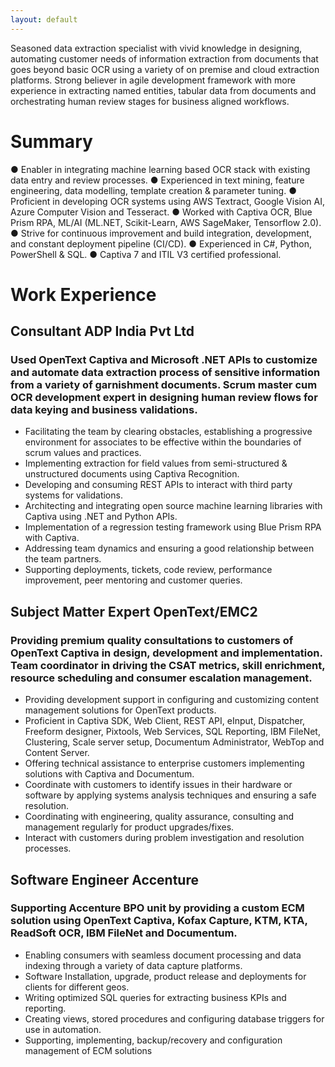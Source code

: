 ```yaml
---
layout: default
---
```


Seasoned data extraction specialist with vivid knowledge in designing, automating customer needs of information extraction from documents that goes beyond basic OCR using a variety of on premise and cloud extraction platforms. Strong believer in agile development framework with more experience in extracting named entities, tabular data from documents and orchestrating human review stages for business aligned workflows.

# Summary

●	Enabler in integrating machine learning based OCR stack with existing data entry and review processes.
●	Experienced in text mining, feature engineering, data modelling, template creation & parameter tuning.
●	Proficient in developing OCR systems using AWS Textract, Google Vision AI, Azure Computer Vision and Tesseract.
●	Worked with Captiva OCR, Blue Prism RPA, ML/AI (ML.NET, Scikit-Learn, AWS SageMaker, Tensorflow 2.0).
●	Strive for continuous improvement and build integration, development, and constant deployment pipeline (CI/CD).
●	Experienced in C#, Python, PowerShell & SQL.
●	Captiva 7 and ITIL V3 certified professional.

# Work Experience

## Consultant												         			ADP India Pvt Ltd

### Used OpenText Captiva and Microsoft .NET APIs to customize and automate data extraction process of sensitive information from a variety of garnishment documents. Scrum master cum OCR development expert in designing human review flows for data keying and business validations. 

*	Facilitating the team by clearing obstacles, establishing a progressive environment for associates to be effective within the boundaries of scrum values and practices.
*	Implementing extraction for field values from semi-structured & unstructured documents using Captiva Recognition.
*	Developing and consuming REST APIs to interact with third party systems for validations.
*	Architecting and integrating open source machine learning libraries with Captiva using .NET and Python APIs.
*	Implementation of a regression testing framework using Blue Prism RPA with Captiva.
*	Addressing team dynamics and ensuring a good relationship between the team partners.
*	Supporting deployments, tickets, code review, performance improvement, peer mentoring and customer queries.


## Subject Matter Expert												         OpenText/EMC2

### Providing premium quality consultations to customers of OpenText Captiva in design, development and implementation. Team coordinator in driving the CSAT metrics, skill enrichment, resource scheduling and consumer escalation management. 

*	Providing development support in configuring and customizing content management solutions for OpenText products.
*	Proficient in Captiva SDK, Web Client, REST API, eInput, Dispatcher, Freeform designer, Pixtools, Web Services, SQL Reporting, IBM FileNet, Clustering, Scale server setup, Documentum Administrator, WebTop and Content Server. 
*	Offering technical assistance to enterprise customers implementing solutions with Captiva and Documentum.
*	Coordinate with customers to identify issues in their hardware or software by applying systems analysis techniques and ensuring a safe resolution.
*	Coordinating with engineering, quality assurance, consulting and management regularly for product upgrades/fixes.
*	Interact with customers during problem investigation and resolution processes.


## Software Engineer 												         		Accenture 

### Supporting Accenture BPO unit by providing a custom ECM solution using OpenText Captiva, Kofax Capture, KTM, KTA, ReadSoft OCR, IBM FileNet and Documentum.

*	Enabling consumers with seamless document processing and data indexing through a variety of data capture platforms.
*	Software Installation, upgrade, product release and deployments for clients for different geos.
*	Writing optimized SQL queries for extracting business KPIs and reporting.
*	Creating views, stored procedures and configuring database triggers for use in automation.
*	Supporting, implementing, backup/recovery and configuration management of ECM solutions
